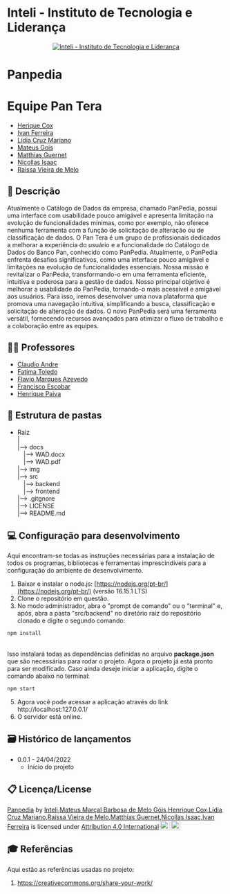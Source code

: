 # Inteli - Instituto de Tecnologia e Liderança 
<p align="center">
<a href= "https://www.inteli.edu.br/"><img src="https://s3.amazonaws.com/gupy5/production/companies/26702/career/63484/images/2022-04-28_16-56_logo.png" alt="Inteli - Instituto de Tecnologia e Liderança" border="0"></a>
</p>

# Panpedia

# Equipe Pan Tera
- <a href="https://www.linkedin.com/in/henrique-cox-4644bb270/">Herique Cox</a>
- <a href="https://www.linkedin.com/in/ivan-ferreira-4270ab263/">Ivan Ferreira</a>
- <a href="https://www.linkedin.com/in/lidia-mariano-b68282264/">Lídia Cruz Mariano</a>
- <a href="https://www.linkedin.com/in/mateus-marçal-212953264/">Mateus Gois</a> 
- <a href="https://www.linkedin.com/in/matthias-guernet-792270278/">Matthias Guernet</a>
- <a href="https://www.linkedin.com/in/nicollas-isaac/">Nicollas Isaac</a> 
- <a href="https://www.linkedin.com/in/raissa-vieira-de-melo/">Raissa Vieira de Melo</a>
  
## 📝 Descrição

Atualmente o Catálogo de Dados da empresa, chamado PanPedia, possui uma interface com usabilidade pouco amigável e apresenta limitação na evolução de funcionalidades mínimas, como por exemplo, não oferece nenhuma ferramenta com a função de solicitação de alteração ou de classificação de dados. O Pan Tera é um grupo de profissionais dedicados a melhorar a experiência do usuário e a funcionalidade do Catálogo de Dados do Banco Pan, conhecido como PanPedia. Atualmente, o PanPedia enfrenta desafios significativos, como uma interface pouco amigável e limitações na evolução de funcionalidades essenciais.
Nossa missão é revitalizar o PanPedia, transformando-o em uma ferramenta eficiente, intuitiva e poderosa para a gestão de dados. 
Nosso principal objetivo é melhorar a usabilidade do PanPedia, tornando-o mais acessível e amigável aos usuários. Para isso, iremos desenvolver uma nova plataforma que promova uma navegação intuitiva, simplificando a busca, classificação e solicitação de alteração de dados. O novo PanPedia será uma ferramenta versátil, fornecendo recursos avançados para otimizar o fluxo de trabalho e a colaboração entre as equipes.

## 👩‍🏫 Professores
- <a href="">Claudio Andre</a>
- <a href="">Fatima Toledo</a>
- <a href="">Flavio Marques Azevedo</a>
- <a href="">Francisco Escobar</a> 
- <a href="">Henrique Paiva</a> 

## 📁 Estrutura de pastas

- Raiz <br>
|<br>
|--> docs <br>
  &emsp;|--> WAD.docx<br>
  &emsp;|--> WAD.pdf<br>
|--> img <br>
|--> src <br>
  &emsp;|--> backend <br>
  &emsp;|--> frontend <br>
|--> .gitgnore <br>
|--> LICENSE <br>
|--> README.md <br>

## 💻 Configuração para desenvolvimento

Aqui encontram-se todas as instruções necessárias para a instalação de todos os programas, bibliotecas e ferramentas imprescindíveis para a configuração do ambiente de desenvolvimento.

1.  Baixar e instalar o node.js:  [https://nodejs.org/pt-br/](https://nodejs.org/pt-br/) (versão 16.15.1 LTS)
2. Clone o repositório em questão.
3.  No modo administrador, abra o "prompt de comando" ou o "terminal" e, após,  abra a pasta "src/backend" no diretório raiz do repositório clonado e digite o segundo comando:

```sh
npm install
```
<br>
Isso instalará todas as dependências definidas no arquivo <b>package.json</b> que são necessárias para rodar o projeto. Agora o projeto já está pronto para ser modificado. Caso ainda deseje iniciar a aplicação, digite o comando abaixo no terminal:
<br>

```sh
npm start
```
5. Agora você pode acessar a aplicação através do link http://localhost:127.0.0.1/
6. O servidor está online.

## 🗃 Histórico de lançamentos

* 0.0.1 - 24/04/2022
    * Início do projeto

## 📋 Licença/License

<p xmlns:cc="http://creativecommons.org/ns#" xmlns:dct="http://purl.org/dc/terms/"><a property="dct:title" rel="cc:attributionURL" href="https://github.com/2023M2T9-Inteli/projeto2">Panpedia</a> by <a rel="cc:attributionURL dct:creator" property="cc:attributionName" href="https://github.com/2023M2T9-Inteli/projeto2">Inteli,Mateus Marçal Barbosa de Melo Góis,Henrique Cox,Lídia Cruz Mariano,Raissa Vieira de Melo,Matthias Guernet,Nicollas Isaac,Ivan Ferreira</a> is licensed under <a href="http://creativecommons.org/licenses/by/4.0/?ref=chooser-v1" target="_blank" rel="license noopener noreferrer" style="display:inline-block;">Attribution 4.0 International<img style="height:22px!important;margin-left:3px;vertical-align:text-bottom;" src="https://mirrors.creativecommons.org/presskit/icons/cc.svg?ref=chooser-v1"><img style="height:22px!important;margin-left:3px;vertical-align:text-bottom;" src="https://mirrors.creativecommons.org/presskit/icons/by.svg?ref=chooser-v1"></a></p>

## 🎓 Referências

Aqui estão as referências usadas no projeto:

1. <https://creativecommons.org/share-your-work/>
